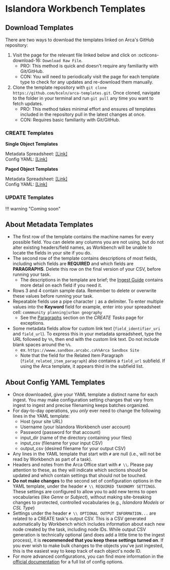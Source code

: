 # Islandora Workbench Templates

## Download Templates
There are two ways to download the templates linked on Arca's GitHub repository:

1. Visit the page for the relevant file linked below and click on :octicons-download-16: `Download Raw File`.
    - PRO: This method is quick and doesn't require any familiarity with Git/GitHub.
    - CON: You will need to periodically visit the page for each template type to check for any updates and re-download them manually.
2. Clone the template repository with `git clone https://github.com/bceln/arca-templates.git`. Once cloned, navigate to the folder in your terminal and run `git pull` any time you want to fetch updates.
    - PRO: This method takes minimal effort and ensures *all* templates included in the repository pull in the latest changes at once.
    - CON: Requires basic familiarity with Git/GitHub.

### CREATE Templates
**Single Object Templates**

Metadata Spreadsheet: [[Link]](https://github.com/bceln/arca-templates/blob/main/templates/CREATE/single%20object%20ingest/Single_Object_Ingest_Template.xlsx)
<br>Config YAML: [[Link]](https://github.com/bceln/arca-templates/blob/main/templates/CREATE/single%20object%20ingest/single-object-template.yml)

**Paged Object Templates**

Metadata Spreadsheet: [[Link]](https://github.com/bceln/arca-templates/blob/main/templates/CREATE/paged%20object%20ingest/Paged_Object_Ingest_Template.xlsx)
<br>Config YAML: [[Link]](https://github.com/bceln/arca-templates/blob/main/templates/CREATE/paged%20object%20ingest/paged-object-template.yml)

### UPDATE Templates
!!! warning "Coming soon"

## About Metadata Templates

* The first row of the template contains the machine names for every possible field. You can delete any columns you are not using, but do not alter existing headers/field names, as Workbench will be unable to locate the fields in your site if you do. 
* The second row of the template contains descriptions of most fields, including which fields are **REQUIRED** and which fields are **PARAGRAPHS**. Delete this row on the final version of your CSV, before running your task.
    * The descriptions in the template are brief; the [Ingest Guide](/arca-docs/how-to/managing-content/ingest-guide/#filling-in-the-metadata-form) contains more detail on each field if you need it.
* Rows 3 and 4 contain sample data. Remember to delete or overwrite these values before running your task.
* Repeatable fields use a pipe character ` | ` as a delimiter. To enter multiple values into the **Keyword** field for example, enter into your spreadsheet cell: `commmunity planning|urban geography`
    * See the [Paragraphs](/arca-docs/how-to/batch-operations/create/#an-important-note-on-paragraphs) section on the *CREATE Tasks* page for exceptions.
* Some metadata fields allow for custom link text (`field_identifier_uri` and `field_url`). To express this in your metadata spreadsheet, type the URL followed by `%%`, then end with the custom link text. Do not include blank spaces around the `%%`.
    * ex. `https://wwww.sandbox.arcabc.ca%%Arca Sandbox Site`
    * Note that the field for the Related Item Paragraph (`field_related_item_paragraph`) also contains a `field_url` subfield. If using the Arca template, it appears third in the subfield list.

## About Config YAML Templates

* Once downloaded, give your YAML template a distinct name for each ingest. You may make configuration setting changes that vary from ingest to ingest and precise filenaming keeps batches organized.
* For day-to-day operations, you *only* ever need to change the following lines in the YAML template:
    * Host (your site URL)
    * Username (your Islandora Workbench user account)
    * Password (password for that account)
    * input_dir (name of the directory containing your files)
    * input_csv (filename for your input CSV)
    * output_csv (desired filename for your output CSV)
* Any lines in the YAML template that start with `#` are null (i.e., will not be read by Workbench as part of a task). 
* Headers and notes from the Arca Office start with `# \\`. Please pay attention to these, as they will indicate which sections should be updated and which contain settings that should not be touched.
* **Do not make changes** to the second set of configuration options in the YAML template, under the header `# \\ REQUIRED TAXONOMY SETTINGS`. These settings are configured to allow you to add new terms to open vocabularies (like *Genre* or *Subject*), without making site-breaking changes to protected, controlled vocabularies (e.g., *Islandora Models* or *CSL Type*)
* Settings under the header `# \\ OPTIONAL OUTPUT INFORMATION...` are related to a CREATE task's output CSV. This is a CSV generated automatically by Workbench which includes information about each new node created by the task, including node IDs. While output CSV generation is technically optional (and does add a little time to the ingest process), it is **recommended that you keep these settings turned on**. If you ever wish to make bulk changes to the objects you've just ingested, this is the easiest way to keep track of each object's node ID.
* For more advanced configurations, you can find more information in the [official documentation](https://mjordan.github.io/islandora_workbench_docs/configuration/#the-configuration-file) for a full list of config options.